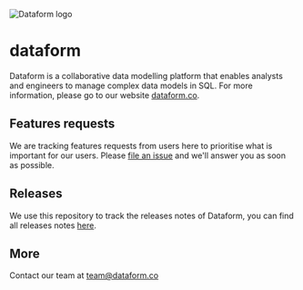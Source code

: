 ![Dataform logo](https://dataform.co/assets/images/logo.png)

# dataform

Dataform is a collaborative data modelling platform that enables analysts and engineers to manage complex data models in SQL. For more information, please go to our website [dataform.co](https://dataform.co).


## Features requests
We are tracking features requests from users here to prioritise what is important for our users. Please [file an issue](https://github.com/tada-science/dataform-tracking/issues/new) and we'll answer you as soon as possible.

## Releases
We use this repository to track the releases notes of Dataform, you can find all releases notes [here](https://github.com/tada-science/dataform-tracking/releases).


## More

Contact our team at [team@dataform.co](mailto:team@dataform.co)
